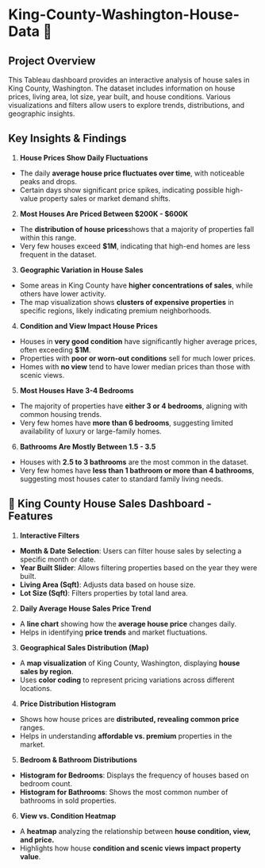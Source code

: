 #  King-County-Washington-House-Data 🏡

 ## **Project Overview**
This Tableau dashboard provides an interactive analysis of house sales in King County, Washington. The dataset includes information on house prices, living area, lot size, year built, and house conditions. Various visualizations and filters allow users to explore trends, distributions, and geographic insights.

## **Key Insights & Findings**

1.  **House Prices Show Daily Fluctuations**
- The daily **average house price fluctuates over time**, with noticeable peaks and drops.
- Certain days show significant price spikes, indicating possible high-value property sales or market demand shifts.
2.  **Most Houses Are Priced Between $200K - $600K**
- The **distribution of house prices**shows that a majority of properties fall within this range.
- Very few houses exceed **$1M**, indicating that high-end homes are less frequent in the dataset.
3.  **Geographic Variation in House Sales**
- Some areas in King County have **higher concentrations of sales**, while others have lower activity.
- The map visualization shows **clusters of expensive properties** in specific regions, likely indicating premium neighborhoods.
4.  **Condition and View Impact House Prices**
- Houses in **very good condition** have significantly higher average prices, often exceeding **$1M**.
- Properties with **poor or worn-out conditions** sell for much lower prices.
- Homes with **no view** tend to have lower median prices than those with scenic views.
5.  **Most Houses Have 3-4 Bedrooms**
- The majority of properties have **either 3 or 4 bedrooms**, aligning with common housing trends.
- Very few homes have **more than 6 bedrooms**, suggesting limited availability of luxury or large-family homes.
6. **Bathrooms Are Mostly Between 1.5 - 3.5**
- Houses with **2.5 to 3 bathrooms** are the most common in the dataset.
- Very few homes have **less than 1 bathroom or more than 4 bathrooms**, suggesting most houses cater to standard family living needs.



## 🏡 King County House Sales Dashboard - Features

1. **Interactive Filters**
- **Month & Date Selection**: Users can filter house sales by selecting a specific month or date.
- **Year Built Slider**: Allows filtering properties based on the year they were built.
- **Living Area (Sqft)**: Adjusts data based on house size.
- **Lot Size (Sqft)**: Filters properties by total land area.

2. **Daily Average House Sales Price Trend**
- A **line chart** showing how the **average house price** changes daily.
- Helps in identifying **price trends** and market fluctuations.

3. **Geographical Sales Distribution (Map)**
- A **map visualization** of King County, Washington, displaying **house sales by region**.
- Uses **color coding** to represent pricing variations across different locations.

4. **Price Distribution Histogram**
- Shows how house prices are **distributed, revealing common price** ranges.
- Helps in understanding **affordable vs. premium** properties in the market.

5. **Bedroom & Bathroom Distributions**
- **Histogram for Bedrooms**: Displays the frequency of houses based on bedroom count.
- **Histogram for Bathrooms**: Shows the most common number of bathrooms in sold properties.

6. **View vs. Condition Heatmap**
- A **heatmap** analyzing the relationship between **house condition, view, and price.**
- Highlights how house **condition and scenic views impact property value**.
























